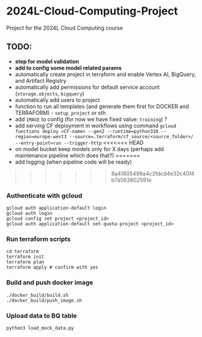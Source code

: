 # 2024L-Cloud-Computing-Project
Project for the 2024L Cloud Computing course

## TODO:

* **step for model validation**
* **add to config some model related params**
* automatically create project in terraform and enable Vertex AI, BigQuery, and Artifact Registry
* automatically add permissions for default service account (`storage.objects`, `bigquery`)
* automatically add users to project  
* function to run all templates (and generate them first for DOCKER and TERRAFORM) - `setup_project` or sth
* add `IMAGE` to config (for now we have fixed value: `training`) ?
* add serving CF deployment in workflows using command `gcloud functions deploy <CF-name> --gen2 --runtime=python310 --region=europe-west3 --source=.terraform/cf_source/<source_folder>/ --entry-point=run --trigger-http`
<<<<<<< HEAD
* on model bucket keep models only for X days (perhaps add maintenance pipeline which does that?)
=======
* add logging (when pipeline code will be ready)
>>>>>>> 8a41805499a4c2fdcd4e32c40f4b7a563802591e

### Authenticate with gcloud

```{sh}
gcloud auth application-default login
gcloud auth login
gcloud config set project <project_id>
gcloud auth application-default set-quota-project <project_id>
```

### Run terraform scripts

```{sh}
cd terraform
terraform init
terraform plan
terraform apply # confirm with yes
```

### Build and push docker image

```{sh}
./docker_build/build.sh
./docker_build/push_image.sh
```

### Upload data to BQ table

```{sh}
python3 load_mock_data.py
```

